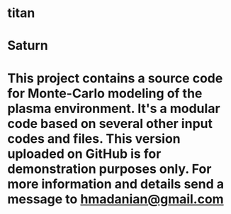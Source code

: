# titan
# Saturn
# This project contains a source code for Monte-Carlo modeling of the plasma environment. It's a modular code based on several other input codes and files. This version uploaded on GitHub is for demonstration purposes only. For more information and details send a message to hmadanian@gmail.com
